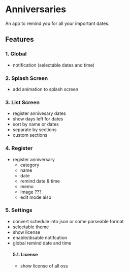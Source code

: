 # Anniversaries

An app to remind you for all your important dates.

## Features

### 1. Global

- notification (selectable dates and time)

### 2. Splash Screen

- add animation to splash screen

### 3. List Screen

- register annivesary dates
- show days left for dates
- sort by name or dates
- separate by sections
- custom sections

### 4. Register

- register anniversary
  - category
  - name
  - date
  - remind date & time
  - memo
  - Image ??? 
  - edit mode also

### 5. Settings

- convert schedule into json or some parseable format
- selectable theme
- show license
- enable/disable notifcation
- global remind date and time
    #### 5.1. License 
    - show license of all oss

